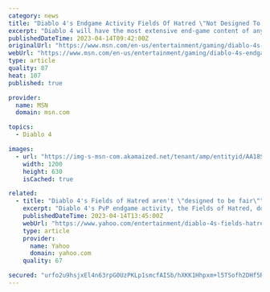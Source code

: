```yaml
---
category: news
title: "Diablo 4's Endgame Activity Fields Of Hatred \"Not Designed To Be Fair\""
excerpt: "Diablo 4 will have the most extensive end-game content of any Diablo game ever made. That's because Blizzard is designing Diablo 4's endgame alongside its main campaign. In many ways, the end-game is ..."
publishedDateTime: 2023-04-14T09:42:00Z
originalUrl: "https://www.msn.com/en-us/entertainment/gaming/diablo-4s-endgame-activity-fields-of-hatred-not-designed-to-be-fair/ar-AA19S3Fw"
webUrl: "https://www.msn.com/en-us/entertainment/gaming/diablo-4s-endgame-activity-fields-of-hatred-not-designed-to-be-fair/ar-AA19S3Fw"
type: article
quality: 87
heat: 107
published: true

provider:
  name: MSN
  domain: msn.com

topics:
  - Diablo 4

images:
  - url: "https://img-s-msn-com.akamaized.net/tenant/amp/entityid/AA18SpeA.img?h=630&w=1200&m=6&q=60&o=t&l=f&f=jpg"
    width: 1200
    height: 630
    isCached: true

related:
  - title: "Diablo 4's Fields of Hatred aren't \"designed to be fair\""
    excerpt: "Diablo 4's PvP endgame activity, the Fields of Hatred, does have systems in place to ensure relative parity regarding power level on the battlefield, but make no mistake, \"it's not designed to be fair ..."
    publishedDateTime: 2023-04-14T13:45:00Z
    webUrl: "https://www.yahoo.com/entertainment/diablo-4s-fields-hatred-arent-114728672.html"
    type: article
    provider:
      name: Yahoo
      domain: yahoo.com
    quality: 67

secured: "urfo2u9hsjxEl4n63rpG0UzPKLp1smcfAISb/hXKK1Hhpxm+l5TSofh2DHf5RRd1YcnHjK2CqG8J7XW/C6xEznwwH8wHWH9mJiwfb4NqAO190maAkhPBpdeux1Bfv6sb/K/cuFUXA/wyy4VuHT2UCj7AlGdR2DlW6bG6yLT9ooAA5jzt2s9M092/1GhLdxR1lorkpg2BSGzTM+cdSm6NgtyHH6KR6yMACPWHU9pxD7UJJQnNFOSGg9CqPh9CctDzQr07p0hDcufQ2ZTMQfq1YR/GMIlvHpsMuf0uthoTlIUkZNo1is4djZfHPk4X2mGYoT4sTOYwTdgV8Lbbng+5bLE2JL2O9oLWtlOpSEOI9J4=;Jpby20lQLCWqgHwqKYjNhw=="
---
```


